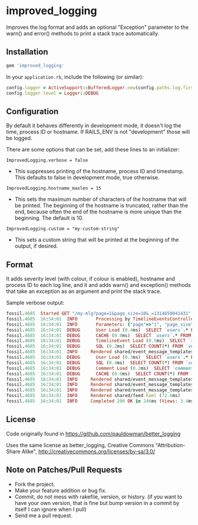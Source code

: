 # improved_logging

Improves the log format and adds an optional "Exception" parameter to the 
warn() and error() methods to print a stack trace automatically.

## Installation

```ruby
gem 'improved_logging'
```

In your `application.rb`, include the following (or similar):

```ruby
config.logger = ActiveSupport::BufferedLogger.new(config.paths.log.first)
config.logger.level = Logger::DEBUG
```

## Configuration

By default it behaves differently in development mode, it doesn't log the time, 
process ID or hostname. If RAILS_ENV is not "development" those will be logged.

There are some options that can be set, add these lines to an initializer:

`ImprovedLogging.verbose = false`

 * This suppresses printing of the hostname, process ID and timestamp. This 
defaults to false in development mode, true otherwise.

`ImprovedLogging.hostname_maxlen = 15`

 * This sets the maximum number of characters of the hostname that will be 
printed. The beginning of the hostname is truncated, rather than the end, 
because often the end of the hostname is more unique than the beginning. 
The default is 10.

`ImprovedLogging.custom = "my-custom-string"`

 * This sets a custom string that will be printed at the beginning of the 
output, if desired.

## Format

It adds severity level (with colour, if colour is enabled), hostname and 
process ID to each log line, and it and adds warn() and exception() methods that 
take an exception as an argument and print the stack trace.

Sample verbose output:

```ruby
fossil.4685  Started GET "/my-mlg?page=1&page_size=10&_=1314650041431" for 127.0.0.1 at 2011-08-29 16:34:01 -0400
fossil.4685  16:34:01  INFO       Processing by TimelineEventsController#personal_and_friends as JSON
fossil.4685  16:34:01  INFO       Parameters: {"page"=>"1", "page_size"=>"10", "_"=>"1314650041431"}
fossil.4685  16:34:01  DEBUG      User Load (0.4ms)  SELECT `users`.* FROM `users` WHERE `users`.`nickname` = 'AgoraDavid' LIMIT 1
fossil.4685  16:34:01  DEBUG      CACHE (0.0ms)  SELECT `users`.* FROM `users` WHERE `users`.`nickname` = 'AgoraDavid' LIMIT 1
fossil.4685  16:34:01  DEBUG      TimelineEvent Load (0.5ms)  SELECT `timeline_events`.* FROM `timeline_events` WHERE (actor_id IN (1)) ORDER BY updated_at DESC LIMIT 10 OFFSET 0
fossil.4685  16:34:01  DEBUG      SQL (0.2ms)  SELECT COUNT(*) FROM `votes` WHERE `votes`.`voteable_id` = 1 AND `votes`.`voteable_type` = 'TimelineEvent' AND `votes`.`vote` = 0
fossil.4685  16:34:01  INFO     Rendered shared/event_message_templates/_user_created.html.haml (1.7ms)
fossil.4685  16:34:01  DEBUG      User Load (0.3ms)  SELECT `users`.* FROM `users` WHERE `users`.`id` = 1 LIMIT 1
fossil.4685  16:34:01  DEBUG      SQL (0.4ms)  SELECT COUNT(*) FROM `comments` WHERE (`comments`.commentable_id = 1 AND `comments`.commentable_type = 'TimelineEvent')
fossil.4685  16:34:01  DEBUG      Comment Load (0.2ms)  SELECT `comments`.* FROM `comments` WHERE (`comments`.commentable_id = 1 AND `comments`.commentable_type = 'TimelineEvent')
fossil.4685  16:34:01  DEBUG      CACHE (0.0ms)  SELECT COUNT(*) FROM `comments` WHERE (`comments`.commentable_id = 1 AND `comments`.commentable_type = 'TimelineEvent')
fossil.4685  16:34:01  INFO     Rendered shared/event_message_templates/_new_comment_form.html.haml (8.2ms)
fossil.4685  16:34:01  INFO     Rendered shared/event_message_templates/_comments.html.haml (22.9ms)
fossil.4685  16:34:01  INFO     Rendered shared/event_message_templates/_message_template.html.haml (69.2ms)
fossil.4685  16:34:01  INFO     Rendered shared/feed.haml (72.6ms)
fossil.4685  16:34:01  INFO     Completed 200 OK in 246ms (Views: 3.4ms | ActiveRecord: 2.0ms)
```

## License

Code originally found in https://github.com/pauldowman/better_logging

Uses the same license as better_logging, 
Creative Commons "Attribution-Share Alike", http://creativecommons.org/licenses/by-sa/3.0/

## Note on Patches/Pull Requests

 * Fork the project.
 * Make your feature addition or bug fix.
 * Commit, do not mess with rakefile, version, or history. (if you want to have your own version, that is fine but bump version in a commit by itself I can ignore when I pull)
 * Send me a pull request.
